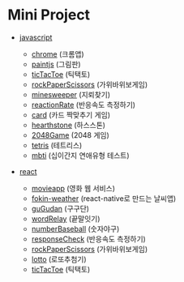 # Mini Project
- [javascript](https://github.com/kimnamsun/miniproject/tree/master/javascript)
  - [chrome](https://github.com/kimnamsun/miniproject/tree/master/javascript/chrome) (크롬앱)
  - [paintjs](https://github.com/kimnamsun/miniproject/tree/master/javascript/paintjs) (그림판)
  - [ticTacToe](https://github.com/kimnamsun/miniproject/tree/master/javascript/ticTacToe) (틱택토)
  - [rockPaperScissors](https://github.com/kimnamsun/miniproject/tree/master/javascript/rockPaperScissors) (가위바위보게임)
  - [minesweeper](https://github.com/kimnamsun/miniproject/tree/master/javascript/Minesweeper) (지뢰찾기)
  - [reactionRate](https://github.com/kimnamsun/miniproject/tree/master/javascript/ReactionRate) (반응속도 측정하기)
  - [card](https://github.com/kimnamsun/miniproject/tree/master/javascript/card) (카드 짝맞추기 게임)
  - [hearthstone](https://github.com/kimnamsun/miniproject/tree/master/javascript/Hearthstone) (하스스톤)
  - [2048Game](https://github.com/kimnamsun/miniproject/tree/master/javascript/2048Game) (2048 게임)
  - [tetris](https://github.com/kimnamsun/miniproject/tree/master/javascript/tetris) (테트리스)
  - [mbti](https://github.com/kimnamsun/miniproject/tree/master/javascript/mbti) (십이간지 연애유형 테스트)

- [react](https://github.com/kimnamsun/miniproject/tree/master/react)
  - [movieapp](https://github.com/kimnamsun/miniproject/tree/master/react/movie-app) (영화 웹 서비스)
  - [fokin-weather](https://github.com/kimnamsun/miniproject/tree/master/react/fokin-weather) (react-native로 만드는 날씨앱)
  - [guGudan](https://github.com/kimnamsun/miniproject/tree/master/react/guGudan) (구구단)
  - [wordRelay](https://github.com/kimnamsun/miniproject/tree/master/react/wordRelay) (끝말잇기)
  - [numberBaseball](https://github.com/kimnamsun/miniproject/tree/master/react/numberBaseball) (숫자야구)
  - [responseCheck](https://github.com/kimnamsun/miniproject/tree/master/react/responseCheck) (반응속도 측정하기)
  - [rockPaperScissors](https://github.com/kimnamsun/miniproject/tree/master/react/rockPaperScissors) (가위바위보게임)
  - [lotto](https://github.com/kimnamsun/miniproject/tree/master/react/lotto) (로또추첨기)
  - [ticTacToe](https://github.com/kimnamsun/miniproject/tree/master/react/ticTacToe) (틱택토)
